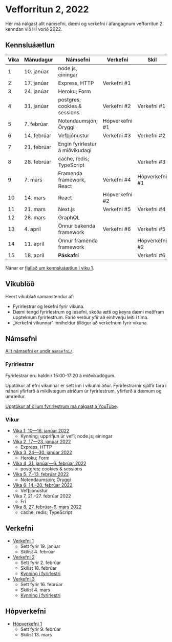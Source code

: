 # Vefforritun 2, 2022

Hér má nálgast allt námsefni, dæmi og verkefni í áfangagnum vefforritun 2 kenndan við HÍ vorið 2022.

## Kennsluáætlun

| Vika | Mánudagur   | Námsefni                        | Verkefni       | Skil           |
|------|-------------|---------------------------------|----------------|----------------|
| 1    | 10. janúar  | node.js, einingar               |                |                |
| 2    | 17. janúar  | Express, HTTP                   | Verkefni #1    |                |
| 3    | 24. janúar  | Heroku; Form                    |                |                |
| 4    | 31. janúar  | postgres; cookies & sessions    | Verkefni #2    | Verkefni #1    |
| 5    | 7. febrúar  | Notendaumsjón; Öryggi           | Hópverkefni #1 |                |
| 6    | 14. febrúar | Vefþjónustur                    | Verkefni #3    | Verkefni #2    |
| 7    | 21. febrúar | Engin fyrirlestur á miðvikudagi |                |                |
| 8    | 28. febrúar | cache, redis; TypeScript        |                | Verkefni #3    |
| 9    | 7. mars     | Framenda framework, React       | Verkefni #4    | Hópverkefni #1 |
| 10   | 14. mars    | React                           | Hópverkefni #2 |                |
| 11   | 21. mars    | Next.js                         | Verkefni #5    | Verkefni #4    |
| 12   | 28. mars    | GraphQL                         |                |                |
| 13   | 4. apríl    | Önnur bakenda framework         | Verkefni #6    | Verkefni #5    |
| 14   | 11. apríl   | Önnur framenda framework        |                | Hópverkefni #2 |
| 15   | 18. apríl   | **Páskafrí**                    |                | Verkefni #6    |

Nánar er [fjallað um kennsluáætlun í viku 1](vikur/vika-01.md).

## Vikublöð

Hvert vikublað samanstendur af:

* Fyrirlestrar og lesefni fyrir vikuna.
* Dæmi tengd fyrirlestrum og lesefni, skoða ætti og keyra dæmi meðfram uppteknum fyrirlestrum. Farið verður yfir að einhverju leiti í tíma.
* „Verkefni vikunnar“ inniheldur tillögur að verkefnum fyrir vikuna.

## Námsefni

[Allt námsefni er undir `namsefni/`](/namsefni).

### Fyrirlestrar

Fyrirlestrar eru haldnir 15:00-17:20 á miðvikudögum.

Upptökur af efni vikunnar er sett inn í vikunni áður. Fyrirlestrarnir sjálfir fara í nánari yfirferð á mikilvægum atriðum úr fyrirlestrum, yfirferð á dæmum og umræður.

[Upptökur af öllum fyrirlestrum má nálgast á YouTube](https://www.youtube.com/playlist?list=PLRj-ccg8iozwBXaSNawCRcSNO7hZDb7Di).

### Vikur

* [Vika 1, 10—16. janúar 2022](vikur/vika-01.md)
  * Kynning; upprifjun úr vef1; node.js; einingar
* [Vika 2, 17—23. janúar 2022](vikur/vika-02.md)
  * Express, HTTP
* [Vika 3, 24—30. janúar 2022](vikur/vika-03.md)
  * Heroku; Form
* [Vika 4, 31. janúar—6. febrúar 2022](vikur/vika-04.md)
  * postgres; cookies & sessions
* [Vika 5, 7.–13. febrúar 2022](vikur/vika-05.md)
  * Notendaumsjón; Öryggi
* [Vika 6, 14.–20. febrúar 2022](vikur/vika-06.md)
  * Vefþjónustur
* Vika 7, 21.–27. febrúar 2022
  * Frí
* [Vika 8, 27. febrúar–6. mars 2022](vikur/vika-08.md)
  * cache, redis; TypeScript

## Verkefni

* [Verkefni 1](https://github.com/vefforritun/vef2-2022-v1)
  * Sett fyrir 19. janúar
  * Skilist 4. febrúar
* [Verkefni 2](https://github.com/vefforritun/vef2-2022-v2)
  * Sett fyrir 2. febrúar
  * Skilist 18. febrúar
  * [Kynning í fyrirlestri](https://youtu.be/pLwY4LiR6gc)
* [Verkefni 3](https://github.com/vefforritun/vef2-2022-v3)
  * Sett fyrir 16. febrúar
  * Skilist 4. mars
  * [Kynning í fyrirlestri](https://youtu.be/W0k01_KRE4I)

## Hópverkefni

* [Hópverkefni 1](https://github.com/vefforritun/vef2-2022-h1)
  * Sett fyrir 9. febrúar
  * Skilist 13. mars
